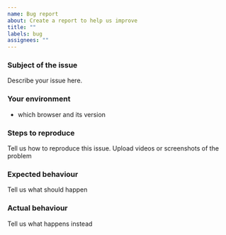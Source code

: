 ```yaml
---
name: Bug report
about: Create a report to help us improve
title: ""
labels: bug
assignees: ""
---
```


### Subject of the issue

Describe your issue here.

### Your environment

- which browser and its version

### Steps to reproduce

Tell us how to reproduce this issue.
Upload videos or screenshots of the problem

### Expected behaviour

Tell us what should happen

### Actual behaviour

Tell us what happens instead
